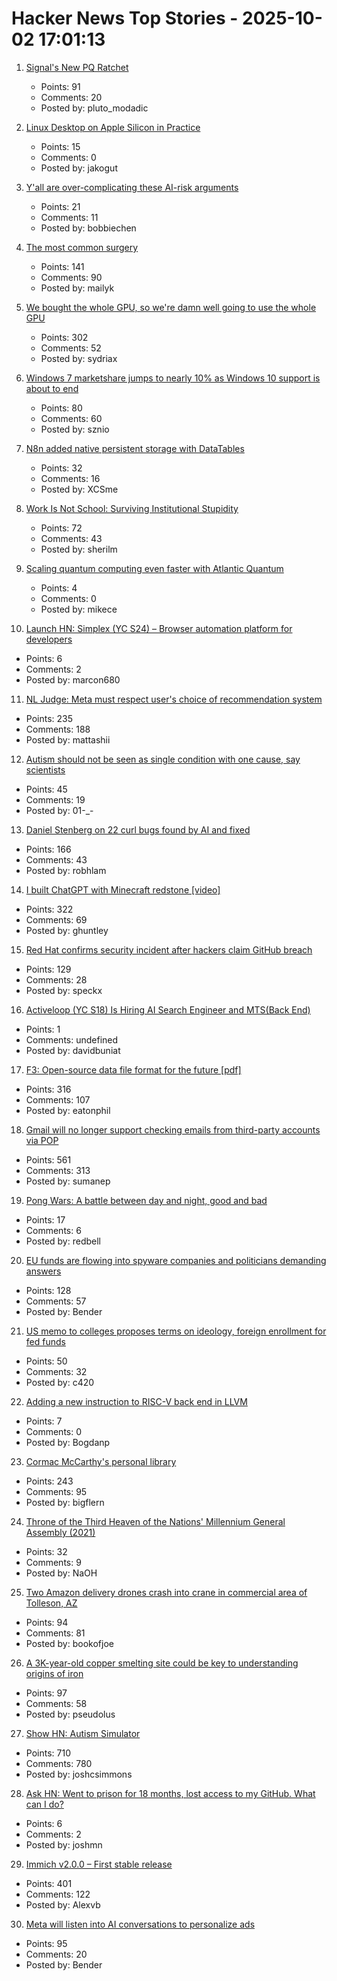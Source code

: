 # Hacker News Top Stories - 2025-10-02 17:01:13

1. [Signal's New PQ Ratchet](https://signal.org/blog/spqr/)
   - Points: 91
   - Comments: 20
   - Posted by: pluto_modadic

2. [Linux Desktop on Apple Silicon in Practice](https://gist.github.com/akihikodaki/87df4149e7ca87f18dc56807ec5a1bc5)
   - Points: 15
   - Comments: 0
   - Posted by: jakogut

3. [Y'all are over-complicating these AI-risk arguments](https://dynomight.net/ai-risk/)
   - Points: 21
   - Comments: 11
   - Posted by: bobbiechen

4. [The most common surgery](https://www.asimov.press/p/cataracts)
   - Points: 141
   - Comments: 90
   - Posted by: mailyk

5. [We bought the whole GPU, so we're damn well going to use the whole GPU](https://hazyresearch.stanford.edu/blog/2025-09-28-tp-llama-main)
   - Points: 302
   - Comments: 52
   - Posted by: sydriax

6. [Windows 7 marketshare jumps to nearly 10% as Windows 10 support is about to end](https://www.neowin.net/news/windows-7-marketshare-jumps-to-nearly-10-as-windows-10-enters-final-weeks-of-support/)
   - Points: 80
   - Comments: 60
   - Posted by: sznio

7. [N8n added native persistent storage with DataTables](https://community.n8n.io/t/data-tables-are-here/192256)
   - Points: 32
   - Comments: 16
   - Posted by: XCSme

8. [Work Is Not School: Surviving Institutional Stupidity](https://www.leadingsapiens.com/surviving-institutional-stupidity/)
   - Points: 72
   - Comments: 43
   - Posted by: sherilm

9. [Scaling quantum computing even faster with Atlantic Quantum](https://blog.google/technology/research/scaling-quantum-computing-even-faster-with-atlantic-quantum/)
   - Points: 4
   - Comments: 0
   - Posted by: mikece

10. [Launch HN: Simplex (YC S24) – Browser automation platform for developers](https://www.simplex.sh/)
   - Points: 6
   - Comments: 2
   - Posted by: marcon680

11. [NL Judge: Meta must respect user's choice of recommendation system](https://www.bitsoffreedom.nl/2025/10/02/judge-in-the-bits-of-freedom-vs-meta-lawsuit-meta-must-respect-users-choice/)
   - Points: 235
   - Comments: 188
   - Posted by: mattashii

12. [Autism should not be seen as single condition with one cause, say scientists](https://www.theguardian.com/society/2025/oct/01/autism-should-not-be-seen-as-single-condition-with-one-cause-say-scientists)
   - Points: 45
   - Comments: 19
   - Posted by: 01-_-

13. [Daniel Stenberg on 22 curl bugs found by AI and fixed](https://mastodon.social/@bagder/115241241075258997)
   - Points: 166
   - Comments: 43
   - Posted by: robhlam

14. [I built ChatGPT with Minecraft redstone [video]](https://www.youtube.com/watch?v=VaeI9YgE1o8)
   - Points: 322
   - Comments: 69
   - Posted by: ghuntley

15. [Red Hat confirms security incident after hackers claim GitHub breach](https://www.bleepingcomputer.com/news/security/red-hat-confirms-security-incident-after-hackers-claim-github-breach/)
   - Points: 129
   - Comments: 28
   - Posted by: speckx

16. [Activeloop (YC S18) Is Hiring AI Search Engineer and MTS(Back End)](https://careers.activeloop.ai/)
   - Points: 1
   - Comments: undefined
   - Posted by: davidbuniat

17. [F3: Open-source data file format for the future [pdf]](https://db.cs.cmu.edu/papers/2025/zeng-sigmod2025.pdf)
   - Points: 316
   - Comments: 107
   - Posted by: eatonphil

18. [Gmail will no longer support checking emails from third-party accounts via POP](https://support.google.com/mail/answer/16604719?hl=en)
   - Points: 561
   - Comments: 313
   - Posted by: sumanep

19. [Pong Wars: A battle between day and night, good and bad](https://github.com/vnglst/pong-wars)
   - Points: 17
   - Comments: 6
   - Posted by: redbell

20. [EU funds are flowing into spyware companies and politicians demanding answers](https://www.theregister.com/2025/10/02/eu_spyware_funding/)
   - Points: 128
   - Comments: 57
   - Posted by: Bender

21. [US memo to colleges proposes terms on ideology, foreign enrollment for fed funds](https://www.reuters.com/world/us/white-house-sets-hiring-foreign-enrolment-terms-colleges-get-funding-advantage-2025-10-02/)
   - Points: 50
   - Comments: 32
   - Posted by: c420

22. [Adding a new instruction to RISC-V back end in LLVM](https://blog.gustavoleite.me/llvm-riscv-instruction)
   - Points: 7
   - Comments: 0
   - Posted by: Bogdanp

23. [Cormac McCarthy's personal library](https://www.smithsonianmag.com/arts-culture/two-years-cormac-mccarthys-death-rare-access-to-personal-library-reveals-man-behind-myth-180987150/)
   - Points: 243
   - Comments: 95
   - Posted by: bigflern

24. [Throne of the Third Heaven of the Nations' Millennium General Assembly (2021)](https://americanart.si.edu/blog/throne-james-hampton)
   - Points: 32
   - Comments: 9
   - Posted by: NaOH

25. [Two Amazon delivery drones crash into crane in commercial area of Tolleson, AZ](https://www.abc15.com/news/region-west-valley/tolleson/two-amazon-delivery-drones-crash-into-crane-in-commercial-area-of-tolleson)
   - Points: 94
   - Comments: 81
   - Posted by: bookofjoe

26. [A 3K-year-old copper smelting site could be key to understanding origins of iron](https://phys.org/news/2025-09-year-copper-smelting-site-key.html)
   - Points: 97
   - Comments: 58
   - Posted by: pseudolus

27. [Show HN: Autism Simulator](https://autism-simulator.vercel.app/)
   - Points: 710
   - Comments: 780
   - Posted by: joshcsimmons

28. [Ask HN: Went to prison for 18 months, lost access to my GitHub. What can I do?](undefined)
   - Points: 6
   - Comments: 2
   - Posted by: joshmn

29. [Immich v2.0.0 – First stable release](https://github.com/immich-app/immich/discussions/22546)
   - Points: 401
   - Comments: 122
   - Posted by: Alexvb

30. [Meta will listen into AI conversations to personalize ads](https://www.theregister.com/2025/10/01/meta_ai_use_informs_ads/)
   - Points: 95
   - Comments: 20
   - Posted by: Bender

